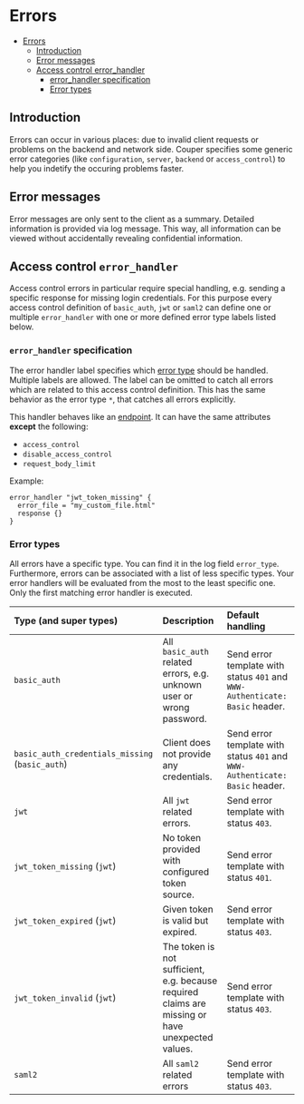 # Errors

* [Errors](#errors)
    * [Introduction](#introduction)
    * [Error messages](#messages)
    * [Access control error_handler](#access-control-error_handler)
        * [error_handler specification](#error_handler-specification)
        * [Error types](#error-types)

## Introduction

Errors can occur in various places: due to invalid client requests or problems on the backend and network side.
Couper specifies some generic error categories (like `configuration`, `server`, `backend` or `access_control`) to help you indetify the occuring problems faster.


## Error messages

Error messages are only sent to the client as a summary.
Detailed information is provided via log message. This way, all information can be viewed without accidentally revealing confidential information.

## Access control `error_handler`

Access control errors in particular require special handling, e.g. sending a specific response for missing login credentials.
For this purpose every access control definition of `basic_auth`, `jwt` or `saml2` can define one or multiple `error_handler` with one or more defined error type labels listed below.


### `error_handler` specification

The error handler label specifies which [error type](#error-types)
should be handled. Multiple labels are allowed. The label can be omitted to catch all errors which are related to this access control definition. This has the same behavior as the error type `*`, that catches all errors explicitly.

This handler behaves like an [endpoint](README.md#endpoint-block). It can have the same attributes **except** the following:

* `access_control`
* `disable_access_control`
* `request_body_limit`

Example:

```hcl
error_handler "jwt_token_missing" {
  error_file = "my_custom_file.html"
  response {}
}
```

### Error types

All errors have a specific type. You can find it in the log field `error_type`. Furthermore, errors can be associated with a list of less specific types. Your error handlers will be evaluated from the most to the least specific one. Only the first matching error handler is executed.


| Type (and super types)            | Description                                           | Default handling |
|:----------------------------------|:------------------------------------------------------|:-----------------|
| `basic_auth`                      | All `basic_auth` related errors, e.g. unknown user or wrong password. | Send error template with status `401` and `WWW-Authenticate: Basic` header. |
| `basic_auth_credentials_missing` (`basic_auth`) | Client does not provide any credentials. | Send error template with status `401` and `WWW-Authenticate: Basic` header. |
| `jwt`                             | All `jwt` related errors. | Send error template with status `403`. |
| `jwt_token_missing` (`jwt`)              | No token provided with configured token source.  | Send error template with status `401`. |
| `jwt_token_expired` (`jwt`)              | Given token is valid but expired. | Send error template with status `403`. |
| `jwt_token_invalid` (`jwt`)              | The token is not sufficient, e.g. because required claims are missing or have unexpected values. | Send error template with status `403`. |
| `saml2`                           | All `saml2` related errors | Send error template with status `403`. |
